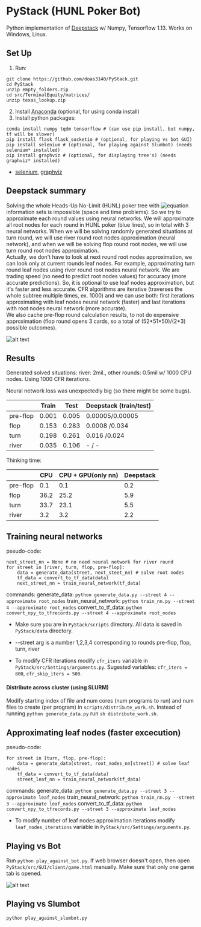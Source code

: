 # PyStack (HUNL Poker Bot)

Python implementation of [Deepstack](https://www.deepstack.ai/) w/ Numpy, Tensorflow 1.13. Works on Windows, Linux.

## Set Up
1) Run:
```
git clone https://github.com/doas3140/PyStack.git
cd PyStack
unzip empty_folders.zip
cd src/TerminalEquity/matrices/
unzip texas_lookup.zip
```
2) Install [Anaconda](https://www.anaconda.com/) (optional, for using conda install)
3) Install python packages:
```
conda install numpy tqdm tensorflow # (can use pip install, but numpy, tf will be slower)
pip install flask flask_socketio # (optional, for playing vs bot GUI)
pip install selenium # (optional, for playing against Slumbot) (needs selenium* installed)
pip install graphviz # (optional, for displaying tree's) (needs graphviz* installed)
```
 * [selenium](https://www.seleniumhq.org/), [graphviz](https://www.graphviz.org/)

## Deepstack summary

Solving the whole Heads-Up No-Limit (HUNL) poker tree with ![equation](https://latex.codecogs.com/gif.latex?10^{160}) information sets is impossible (space and time problems). So we try to approximate each round values using neural networks. We will approximate all root nodes for each round in HUNL poker (blue lines), so in total with 3 neural networks. When we will be solving randomly generated situations at turn round, we will use river round root nodes approximation (neural network), and when we will be solving flop round root nodes, we will use turn round root nodes approximation.  
Actually, we don't have to look at next round root nodes approximation, we can look only at current rounds leaf nodes. For example, approximating turn round leaf nodes using river round root nodes neural network. We are trading speed (no need to predict root nodes values) for accuracy (more accurate predictions). So, it is optional to use leaf nodes approximation, but it's faster and less accurate. CFR algorithms are iterative (traverses the whole subtree multiple times, ex. 1000) and we can use both: first iterations approximating with leaf nodes neural network (faster) and last iterations with root nodes neural network (more accurate).  
We also cache pre-flop round calculation results, to not do expensive approximation (flop round opens 3 cards, so a total of (52\*51\*50)/(2\*3) possible outcomes).

![alt text](https://raw.githubusercontent.com/doas3140/PyStack/texas-holdem/docs/img/tree-overview.png "Tree Overview")

## Results

Generated solved situations: river: 2mil., other rounds: 0.5mil w/ 1000 CPU nodes. Using 1000 CFR iterations.

Neural network loss was unexpectedly big (so there might be some bugs).

|          | Train | Test  | Deepstack (train/test) |
| -------- | ----- | ----- | ---------------------- |
| pre-flop | 0.001 | 0.005 | 0.00005/0.00005        |
| flop     | 0.153 | 0.283 | 0.0008 /0.034          |
| turn     | 0.198 | 0.261 | 0.016  /0.024          |
| river    | 0.035 | 0.106 | -      / -             |

Thinking time:

|          | CPU  | CPU + GPU(only nn)  | Deepstack |
| -------- | ---- | ---------- | --------- |
| pre-flop | 0.1  | 0.1        | 0.2       |
| flop     | 36.2 | 25.2       | 5.9       |
| turn     | 33.7 | 23.1       | 5.5       |
| river    | 3.2  | 3.2        | 2.2       |

## Training neural networks

pseudo-code:
```
next_street_nn = None # no need neural network for river round
for street in [river, turn, flop, pre-flop]:
    data = generate_data(street, next_steet_nn) # solve root nodes
    tf_data = convert_to_tf_data(data)
    next_street_nn = train_neural_network(tf_data)
```
commands:
generate_data: `python generate_data.py --street 4 --approximate root_nodes`
train_neural_network: `python train_nn.py --street 4 --approximate root_nodes`
convert_to_tf_data: `python convert_npy_to_tfrecords.py --street 4 --approximate root_nodes`

* Make sure you are in `PyStack/scripts` directory. All data is saved in `PyStack/data` directory.

* --street arg is a number 1,2,3,4 corresponding to rounds pre-flop, flop, turn, river

* To modify CFR iterations modify `cfr_iters` variable in  `PyStack/src/Settings/arguments.py`. Sugested variables: `cfr_iters = 800`, `cfr_skip_iters = 500`.

#### Distribute across cluster (using SLURM)

Modify starting index of file and num cores (num programs to run) and num files to create (per program) in `scripts/distribute_work.sh`. Instead of running `python generate_data.py` run `sh distribute_work.sh`.

## Approximating leaf nodes (faster excecution)
pseudo-code:
```
for street in [turn, flop, pre-flop]:
    data = generate_data(street, root_nodes_nn[street]) # solve leaf nodes
    tf_data = convert_to_tf_data(data)
    street_leaf_nn = train_neural_network(tf_data)
```
commands:
generate_data: `python generate_data.py --street 3 --approximate leaf_nodes`
train_neural_network: `python train_nn.py --street 3 --approximate leaf_nodes`
convert_to_tf_data: `python convert_npy_to_tfrecords.py --street 3 --approximate leaf_nodes`

* To modify number of leaf nodes approximation iterations modify `leaf_nodes_iterations` variable in  `PyStack/src/Settings/arguments.py`.

## Playing vs Bot

Run `python play_against_bot.py`. If web browser doesn't open, then open `PyStack/src/GUI/client/game.html` manually. Make sure that only one game tab is opened.

![alt text](https://raw.githubusercontent.com/doas3140/PyStack/texas-holdem/docs/img/gui.png "GUI")

## Playing vs Slumbot

`python play_against_slumbot.py`


